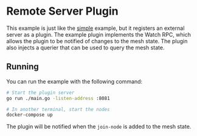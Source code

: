 # Remote Server Plugin

This example is just like the [simple](../simple/) example, but it registers an external server as a plugin.
The example plugin implements the Watch RPC, which allows the plugin to be notified of changes to the mesh state.
The plugin also injects a querier that can be used to query the mesh state.

## Running

You can run the example with the following command:

```bash
# Start the plugin server
go run ./main.go -listen-address :8081

# In another terminal, start the nodes
docker-compose up
```

The plugin will be notified when the `join-node` is added to the mesh state.

